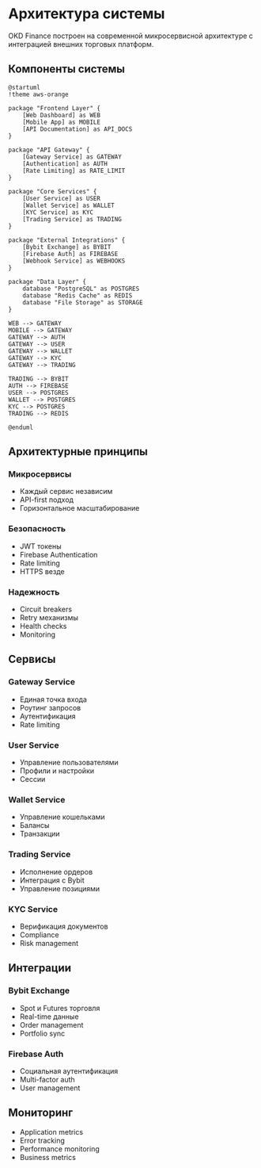 # Архитектура системы

OKD Finance построен на современной микросервисной архитектуре с интеграцией внешних торговых платформ.

## Компоненты системы

```plantuml
@startuml
!theme aws-orange

package "Frontend Layer" {
    [Web Dashboard] as WEB
    [Mobile App] as MOBILE  
    [API Documentation] as API_DOCS
}

package "API Gateway" {
    [Gateway Service] as GATEWAY
    [Authentication] as AUTH
    [Rate Limiting] as RATE_LIMIT
}

package "Core Services" {
    [User Service] as USER
    [Wallet Service] as WALLET
    [KYC Service] as KYC
    [Trading Service] as TRADING
}

package "External Integrations" {
    [Bybit Exchange] as BYBIT
    [Firebase Auth] as FIREBASE
    [Webhook Service] as WEBHOOKS
}

package "Data Layer" {
    database "PostgreSQL" as POSTGRES
    database "Redis Cache" as REDIS
    database "File Storage" as STORAGE
}

WEB --> GATEWAY
MOBILE --> GATEWAY
GATEWAY --> AUTH
GATEWAY --> USER
GATEWAY --> WALLET
GATEWAY --> KYC
GATEWAY --> TRADING

TRADING --> BYBIT
AUTH --> FIREBASE
USER --> POSTGRES
WALLET --> POSTGRES
KYC --> POSTGRES
TRADING --> REDIS

@enduml
```

## Архитектурные принципы

### Микросервисы
- Каждый сервис независим
- API-first подход
- Горизонтальное масштабирование

### Безопасность
- JWT токены
- Firebase Authentication
- Rate limiting
- HTTPS везде

### Надежность
- Circuit breakers
- Retry механизмы
- Health checks
- Monitoring

## Сервисы

### Gateway Service
- Единая точка входа
- Роутинг запросов
- Аутентификация
- Rate limiting

### User Service
- Управление пользователями
- Профили и настройки
- Сессии

### Wallet Service
- Управление кошельками
- Балансы
- Транзакции

### Trading Service
- Исполнение ордеров
- Интеграция с Bybit
- Управление позициями

### KYC Service
- Верификация документов
- Compliance
- Risk management

## Интеграции

### Bybit Exchange
- Spot и Futures торговля
- Real-time данные
- Order management
- Portfolio sync

### Firebase Auth
- Социальная аутентификация
- Multi-factor auth
- User management

## Мониторинг

- Application metrics
- Error tracking  
- Performance monitoring
- Business metrics 